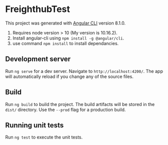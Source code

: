 # FreighthubTest

This project was generated with [Angular CLI](https://github.com/angular/angular-cli) version 8.1.0.
1) Requires node version > 10 (My version is 10.16.2).
2) Install angular-cli using `npm install -g @angular/cli`.
3) use command `npm install` to install dependancies.

## Development server

Run `ng serve` for a dev server. Navigate to `http://localhost:4200/`. The app will automatically reload if you change any of the source files.

## Build

Run `ng build` to build the project. The build artifacts will be stored in the `dist/` directory. Use the `--prod` flag for a production build.

## Running unit tests

Run `ng test` to execute the unit tests.
